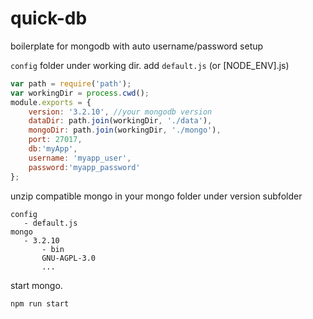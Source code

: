 # quick-db
boilerplate for mongodb with auto username/password setup

`config` folder under working dir. add `default.js` (or [NODE_ENV].js)
```javascript
var path = require('path');
var workingDir = process.cwd();
module.exports = {
    version: '3.2.10', //your mongodb version
    dataDir: path.join(workingDir, './data'),
    mongoDir: path.join(workingDir, './mongo'),
    port: 27017,
    db:'myApp',
    username: 'myapp_user',
    password:'myapp_password'
};
```

unzip compatible mongo in your mongo folder under version subfolder
```
config
   - default.js
mongo
   - 3.2.10
       - bin
       GNU-AGPL-3.0
       ...
```


start mongo.
```
npm run start
```
